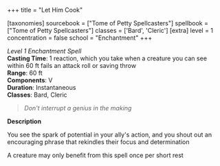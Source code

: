 +++
title = "Let Him Cook"

[taxonomies]
sourcebook = ["Tome of Petty Spellcasters"]
spellbook = ["Tome of Petty Spellcasters"]
classes = ['Bard', 'Cleric']
[extra]
level = 1
concentration = false
school = "Enchantment"
+++

*Level 1 Enchantment Spell*  
**Casting Time**: 1 reaction, which you take when a creature you can see within 60 ft fails an attack roll or saving throw  
**Range**: 60 ft  
**Components**: V  
**Duration**: Instantaneous  
**Classes**: Bard, Cleric  

> *Don't interrupt a genius in the making*  

**Description**


You see the spark of potential in your ally's action, and you shout out an encouraging phrase that rekindles their focus and determination



A creature may only benefit from this spell once per short rest
